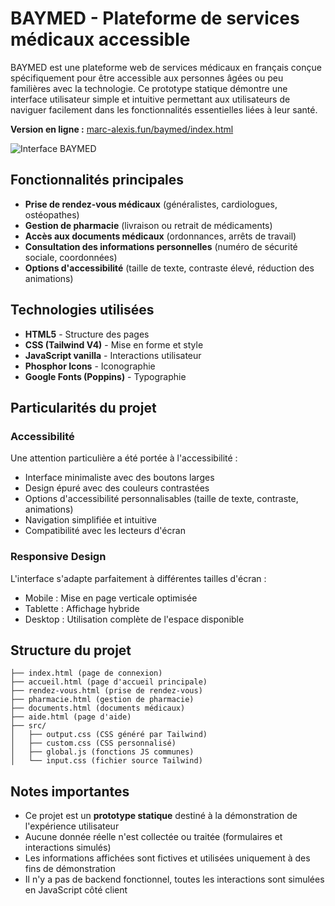 # BAYMED - Plateforme de services médicaux accessible

BAYMED est une plateforme web de services médicaux en français conçue spécifiquement pour être accessible aux personnes âgées ou peu familières avec la technologie. Ce prototype statique démontre une interface utilisateur simple et intuitive permettant aux utilisateurs de naviguer facilement dans les fonctionnalités essentielles liées à leur santé.

**Version en ligne :** [marc-alexis.fun/baymed/index.html](https://marc-alexis.fun/baymed/index.html)

![Interface BAYMED](https://github.com/user-attachments/assets/356b5050-805c-425e-993f-7873ed646c95)

## Fonctionnalités principales

- **Prise de rendez-vous médicaux** (généralistes, cardiologues, ostéopathes)
- **Gestion de pharmacie** (livraison ou retrait de médicaments)
- **Accès aux documents médicaux** (ordonnances, arrêts de travail)
- **Consultation des informations personnelles** (numéro de sécurité sociale, coordonnées)
- **Options d'accessibilité** (taille de texte, contraste élevé, réduction des animations)

## Technologies utilisées

- **HTML5** - Structure des pages
- **CSS (Tailwind V4)** - Mise en forme et style
- **JavaScript vanilla** - Interactions utilisateur
- **Phosphor Icons** - Iconographie
- **Google Fonts (Poppins)** - Typographie

## Particularités du projet

### Accessibilité

Une attention particulière a été portée à l'accessibilité :
- Interface minimaliste avec des boutons larges
- Design épuré avec des couleurs contrastées
- Options d'accessibilité personnalisables (taille de texte, contraste, animations)
- Navigation simplifiée et intuitive
- Compatibilité avec les lecteurs d'écran

### Responsive Design

L'interface s'adapte parfaitement à différentes tailles d'écran :
- Mobile : Mise en page verticale optimisée
- Tablette : Affichage hybride
- Desktop : Utilisation complète de l'espace disponible

## Structure du projet

```
├── index.html (page de connexion)
├── accueil.html (page d'accueil principale)
├── rendez-vous.html (prise de rendez-vous)
├── pharmacie.html (gestion de pharmacie)
├── documents.html (documents médicaux)
├── aide.html (page d'aide)
├── src/
│   ├── output.css (CSS généré par Tailwind)
│   ├── custom.css (CSS personnalisé)
│   ├── global.js (fonctions JS communes)
│   └── input.css (fichier source Tailwind)
```

## Notes importantes

- Ce projet est un **prototype statique** destiné à la démonstration de l'expérience utilisateur
- Aucune donnée réelle n'est collectée ou traitée (formulaires et interactions simulés)
- Les informations affichées sont fictives et utilisées uniquement à des fins de démonstration
- Il n'y a pas de backend fonctionnel, toutes les interactions sont simulées en JavaScript côté client

